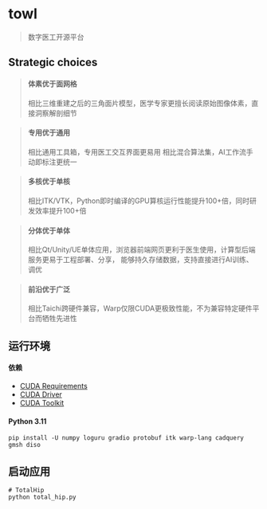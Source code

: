 # towl

> 数字医工开源平台

## Strategic choices

> #### 体素优于面网格
> 相比三维重建之后的三角面片模型，医学专家更擅长阅读原始图像体素，直接洞察解剖细节

> #### 专用优于通用
> 相比通用工具箱，专用医工交互界面更易用
> 相比混合算法集，AI工作流手动即标注更统一

> #### 多核优于单核
> 相比ITK/VTK，Python即时编译的GPU算核运行性能提升100+倍，同时研发效率提升100+倍

> #### 分体优于单体
> 相比Qt/Unity/UE单体应用，浏览器前端网页更利于医生使用，计算型后端服务更易于工程部署、分享，
> 能够持久存储数据，支持直接进行AI训练、调优

> #### 前沿优于广泛
> 相比Taichi跨硬件兼容，Warp仅限CUDA更极致性能，不为兼容特定硬件平台而牺牲先进性

## 运行环境

#### 依赖

- [CUDA Requirements](https://nvidia.github.io/warp/installation.html#cuda-requirements)
- [CUDA Driver](https://www.nvidia.com/en-us/software/nvidia-app)
- [CUDA Toolkit](https://developer.nvidia.com/cuda-downloads)

#### Python 3.11

```shell
pip install -U numpy loguru gradio protobuf itk warp-lang cadquery gmsh diso
```

## 启动应用

```shell
# TotalHip
python total_hip.py
```
